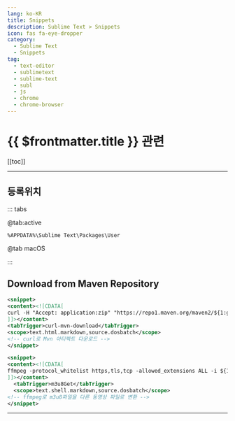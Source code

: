 ```yaml
---
lang: ko-KR
title: Snippets
description: Sublime Text > Snippets
icon: fas fa-eye-dropper
category: 
  - Sublime Text
  - Snippets
tag:
  - text-editor
  - sublimetext
  - sublime-text
  - subl
  - js
  - chrome
  - chrome-browser
---
```


# {{ $frontmatter.title }} 관련

[[toc]]

---

## <VPIcon icon="fas fa-folder-open"/>등록위치

::: tabs

@tab:active <VPIcon icon="fa-brands fa-windows"/>

`%APPDATA%\Sublime Text\Packages\User`

@tab <VPIcon icon="iconfont icon-macos"/>macOS

:::

## Download from Maven Repository

```xml title="curl-mvn-download.sublime-snippet"
<snippet>
<content><![CDATA[
curl -H "Accept: application:zip" "https://repo1.maven.org/maven2/${1:groupId}/${2:artifactId}/${3:version1}/${2:artifactId}-${3:version1}.${4:ext}" -o /${2:artifactId}-${3:version1}.${4:ext}${0:}
]]></content>
<tabTrigger>curl-mvn-download</tabTrigger>
<scope>text.html.markdown,source.dosbatch</scope>
<!-- curl로 Mvn 아티펙트 다운로드 -->
</snippet>
```

```xml title="curl-mvn-download.sublime-snippet"
<snippet>
<content><![CDATA[
ffmpeg -protocol_whitelist https,tls,tcp -allowed_extensions ALL -i ${1:m3u8} -bsf:a aac_adtstoasc -c copy ${2:output}
]]></content>
  <tabTrigger>m3u8Get</tabTrigger>
  <scope>text.shell.markdown,source.dosbatch</scope>
<!-- ffmpeg로 m3u8파일을 다른 동영상 파일로 변환 -->
</snippet>
```

---

<TagLinks />